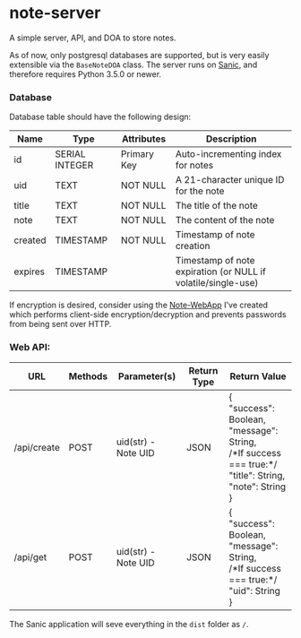 # note-server

A simple server, API, and DOA to store notes.

As of now, only postgresql databases are supported, but is very easily extensible via the `BaseNoteDOA` class. The server runs on [Sanic](https://github.com/channelcat/sanic), and therefore requires Python 3.5.0 or newer.

### Database
Database table should have the following design:

Name|Type|Attributes|Description
----|----|----------|-----------
id|SERIAL INTEGER|Primary Key|Auto-incrementing index for notes
uid|TEXT|NOT NULL|A 21-character unique ID for the note
title|TEXT|NOT NULL|The title of the note
note|TEXT|NOT NULL|The content of the note
created|TIMESTAMP|NOT NULL|Timestamp of note creation
expires|TIMESTAMP||Timestamp of note expiration (or NULL if volatile/single-use)

If encryption is desired, consider using the [Note-WebApp](https://github.com/GoodiesHQ/note-webapp) I've created which performs client-side encryption/decryption and prevents passwords from being sent over HTTP.

### Web API:

URL|Methods|Parameter(s)|Return Type|Return Value
---|-------|------------|-----------|------------
/api/create|POST|uid(str) - Note UID|JSON| {<br>"success": Boolean,<br>"message": String,<br>\/\*If success === true:\*\/<br>"title": String,<br>"note": String<br>}
/api/get|POST|uid(str) - Note UID|JSON| {<br>"success": Boolean,<br>"message": String,<br>\/\*If success === true:\*\/<br>"uid": String<br>}

The Sanic application will seve everything in the `dist` folder as `/`.

